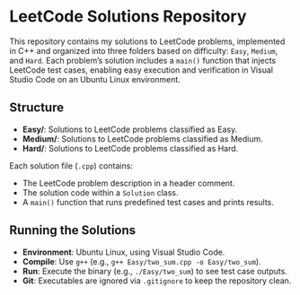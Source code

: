 # LeetCode Solutions Repository

This repository contains my solutions to LeetCode problems, implemented in C++ and organized into three folders based on difficulty: `Easy`, `Medium`, and `Hard`. Each problem’s solution includes a `main()` function that injects LeetCode test cases, enabling easy execution and verification in Visual Studio Code on an Ubuntu Linux environment.

## Structure
- **Easy/**: Solutions to LeetCode problems classified as Easy.
- **Medium/**: Solutions to LeetCode problems classified as Medium.
- **Hard/**: Solutions to LeetCode problems classified as Hard.

Each solution file (`.cpp`) contains:
- The LeetCode problem description in a header comment.
- The solution code within a `Solution` class.
- A `main()` function that runs predefined test cases and prints results.

## Running the Solutions
- **Environment**: Ubuntu Linux, using Visual Studio Code.
- **Compile**: Use `g++` (e.g., `g++ Easy/two_sum.cpp -o Easy/two_sum`).
- **Run**: Execute the binary (e.g., `./Easy/two_sum`) to see test case outputs.
- **Git**: Executables are ignored via `.gitignore` to keep the repository clean.